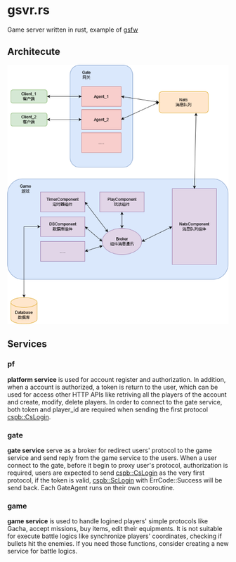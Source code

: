 # gsvr.rs
Game server written in rust, example of [gsfw](https://crates.io/crates/gsfw)

## Architecute
![architure](./pic/ARCHITECTURE.png)

## Services

### pf
**platform service** is used for account register and authorization. In addition, when a account is authorized, a token is return to the user, which can be used for access other HTTP APIs like retriving all the players of the account and create, modify, delete players. In order to connect to the gate service, both token and player_id are required when sending the first protocol [cspb::CsLogin](cspb/proto/01_player.proto).

### gate
**gate service** serve as a broker for redirect users' protocol to the game service and send reply from the game service to the users. When a user connect to the gate, before it begin to proxy user's protocol, authorization is required, users are expected to send [cspb::CsLogin](cspb/proto/01_player.proto) as the very first protocol, if the token is valid, [cspb::ScLogin](cspb/proto/01_player.proto) with ErrCode::Success will be send back. Each GateAgent runs on their own cooroutine.

### game
**game service** is used to handle logined players' simple protocols like Gacha, accept missions, buy items, edit their equipments. It is not suitable for execute battle logics like synchronize players' coordinates, checking if bullets hit the enemies. If you need those functions, consider creating a new service for battle logics.